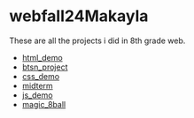# webfall24Makayla
These are all the projects i did in 8th grade web.

<ul>
  <li><a href="html_demo" target="_blank">html_demo<a/></li>
   <li><a href="btsn_project" target="_blank">btsn_project<a/></li>
 <li><a href="css_demo" target="_blank">css_demo<a/></li>    
  <li><a href="midterm" target="_blank">midterm<a/></li>
   <li><a href="js_demo" target="_blank">js_demo<a/></li>
   <li><a href="magic_8ball" target="_blank">magic_8ball<a/></li>
</ul>
